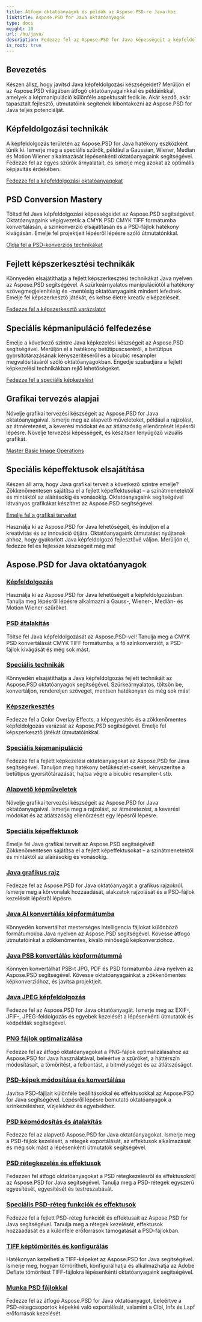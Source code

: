 ```yaml
---
title: Átfogó oktatóanyagok és példák az Aspose.PSD-re Java-hoz
linktitle: Aspose.PSD for Java oktatóanyagok
type: docs
weight: 10
url: /hu/java/
description: Fedezze fel az Aspose.PSD for Java képességeit a képfeldolgozásban! Mesterszűrők, mint például a Gaussian, Wiener, Median és Motion Wiener, lépésről lépésre bemutatott útmutatókkal.
is_root: true
---
```


## Bevezetés

Készen állsz, hogy javítsd Java képfeldolgozási készségeidet? Merüljön el az Aspose.PSD világában átfogó oktatóanyagainkkal és példáinkkal, amelyek a képmanipuláció különféle aspektusait fedik le. Akár kezdő, akár tapasztalt fejlesztő, útmutatóink segítenek kibontakozni az Aspose.PSD for Java teljes potenciálját.

## Képfeldolgozási technikák

A képfeldolgozás területén az Aspose.PSD for Java hatékony eszközként tűnik ki. Ismerje meg a speciális szűrők, például a Gaussian, Wiener, Median és Motion Wiener alkalmazását lépésenkénti oktatóanyagaink segítségével. Fedezze fel az egyes szűrők árnyalatait, és ismerje meg azokat az optimális képjavítás érdekében.

[Fedezze fel a képfeldolgozási oktatóanyagokat](./image-processing/)

## PSD Conversion Mastery

Töltsd fel Java képfeldolgozási képességeidet az Aspose.PSD segítségével! Oktatóanyagaink végigvezetik a CMYK PSD CMYK TIFF formátumba konvertálásán, a színkonverzió elsajátításán és a PSD-fájlok hatékony kivágásán. Emelje fel projektjeit lépésről lépésre szóló útmutatónkkal.

[Oldja fel a PSD-konverziós technikákat](./psd-conversion/)

## Fejlett képszerkesztési technikák

Könnyedén elsajátíthatja a fejlett képszerkesztési technikákat Java nyelven az Aspose.PSD segítségével. A szürkeárnyalatos manipulációtól a hatékony szövegmegjelenítésig és -mentésig oktatóanyagaink mindent lefednek. Emelje fel képszerkesztő játékát, és keltse életre kreatív elképzeléseit.

[Fedezze fel a képszerkesztő varázslatot](./image-editing/)

## Speciális képmanipuláció felfedezése

Emelje a következő szintre Java képkezelési készségeit az Aspose.PSD segítségével. Merüljön el a hatékony betűtípuscseréről, a betűtípus gyorsítótárazásának kényszerítéséről és a bicubic resampler megvalósításáról szóló oktatóanyagokban. Engedje szabadjára a fejlett képkezelési technikákban rejlő lehetőségeket.

[Fedezze fel a speciális képkezelést](./advanced-image-manipulation/)

## Grafikai tervezés alapjai

Növelje grafikai tervezési készségeit az Aspose.PSD for Java oktatóanyagaival. Ismerje meg az alapvető műveleteket, például a rajzolást, az átméretezést, a keverési módokat és az átlátszóság ellenőrzését lépésről lépésre. Növelje tervezési képességeit, és készítsen lenyűgöző vizuális grafikát.

[Master Basic Image Operations](./basic-image-operations/)

## Speciális képeffektusok elsajátítása

Készen áll arra, hogy Java grafikai terveit a következő szintre emelje? Zökkenőmentesen sajátítsa el a fejlett képeffektusokat – a színátmenetektől és mintáktól az aláírásokig és vonásokig. Oktatóanyagaink segítségével látványos grafikákat készíthet az Aspose.PSD segítségével.

[Emelje fel a grafikai terveket](./advanced-image-effects/)

Használja ki az Aspose.PSD for Java lehetőségeit, és induljon el a kreativitás és az innováció útjára. Oktatóanyagaink útmutatást nyújtanak ahhoz, hogy gyakorlott Java képfeldolgozó fejlesztővé váljon. Merüljön el, fedezze fel és fejlessze készségeit még ma!
## Aspose.PSD for Java oktatóanyagok
### [Képfeldolgozás](./image-processing/)
Használja ki az Aspose.PSD for Java lehetőségeit a képfeldolgozásban. Tanulja meg lépésről lépésre alkalmazni a Gauss-, Wiener-, Medián- és Motion Wiener-szűrőket.
### [PSD átalakítás](./psd-conversion/)
Töltse fel Java képfeldolgozását az Aspose.PSD-vel! Tanulja meg a CMYK PSD konvertálását CMYK TIFF formátumba, a fő színkonverziót, a PSD-fájlok kivágását és még sok mást. 
### [Speciális technikák](./advanced-techniques/)
Könnyedén elsajátíthatja a Java képfeldolgozás fejlett technikáit az Aspose.PSD oktatóanyagok segítségével. Szürkeárnyalatos, töltsön be, konvertáljon, rendereljen szöveget, mentsen hatékonyan és még sok más!
### [Képszerkesztés](./image-editing/)
Fedezze fel a Color Overlay Effects, a képegyesítés és a zökkenőmentes képfeldolgozás varázsát az Aspose.PSD segítségével. Emelje fel képszerkesztő játékát útmutatóinkkal.
### [Speciális képmanipuláció](./advanced-image-manipulation/)
Fedezze fel a fejlett képkezelési oktatóanyagokat az Aspose.PSD for Java segítségével. Tanuljon meg hatékony betűkészlet-cserét, kényszerítse a betűtípus gyorsítótárazását, hajtsa végre a bicubic resampler-t stb.
### [Alapvető képműveletek](./basic-image-operations/)
Növelje grafikai tervezési készségeit az Aspose.PSD for Java oktatóanyagaival. Ismerje meg a rajzolást, az átméretezést, a keverési módokat és az átlátszóság ellenőrzését egy lépésről lépésre.
### [Speciális képeffektusok](./advanced-image-effects/)
Emelje fel Java grafikai terveit az Aspose.PSD segítségével! Zökkenőmentesen sajátítsa el a fejlett képeffektusokat – a színátmenetektől és mintáktól az aláírásokig és vonásokig.
### [Java grafikus rajz](./java-graphics-drawing/)
Fedezze fel az Aspose.PSD for Java oktatóanyagát a grafikus rajzokról. Ismerje meg a körvonalak hozzáadását, alakzatok rajzolását és a PSD-fájlok kezelését lépésről lépésre.
### [Java AI konvertálás képformátumba](./java-ai-to-image-format-conversion/)
Könnyedén konvertálhat mesterséges intelligencia fájlokat különböző formátumokba Java nyelven az Aspose.PSD segítségével. Kövesse átfogó útmutatóinkat a zökkenőmentes, kiváló minőségű képkonverzióhoz.
### [Java PSB konvertálás képformátummá](./java-psb-to-image-format-conversion/)
Könnyen konvertálhat PSB-t JPG, PDF és PSD formátumba Java nyelven az Aspose.PSD segítségével. Kövesse oktatóanyagainkat a zökkenőmentes képkonverzióhoz, és javítsa projektjeit.
### [Java JPEG képfeldolgozás](./java-jpeg-image-processing/)
Fedezze fel az Aspose.PSD for Java oktatóanyagát. Ismerje meg az EXIF-, JFIF-, JPEG-feldolgozás és egyebek kezelését a lépésenkénti útmutatók és kódpéldák segítségével.
### [PNG fájlok optimalizálása](./optimizing-png-files/)
Fedezze fel az átfogó oktatóanyagokat a PNG-fájlok optimalizálásához az Aspose.PSD for Java használatával, beleértve a szűrőket, a háttérszín módosításait, a tömörítést, a felbontást, a bitmélységet és az átlátszóságot.
### [PSD-képek módosítása és konvertálása](./modifying-converting-psd-images/)
Javítsa PSD-fájljait különféle beállításokkal és effektusokkal az Aspose.PSD for Java segítségével. Lépésről lépésre bemutató oktatóanyagok a színkezeléshez, vízjelekhez és egyebekhez.
### [PSD képmódosítás és átalakítás](./psd-image-modification-conversion/)
Fedezze fel az alapvető Aspose.PSD for Java oktatóanyagokat. Ismerje meg a PSD-fájlok kezelését, a rétegek exportálását, az effektusok alkalmazását és még sok mást a lépésenkénti útmutatók segítségével.
### [PSD rétegkezelés és effektusok](./psd-layer-management-effects/)
Fedezzen fel átfogó oktatóanyagokat a PSD rétegkezelésről és effektusokról az Aspose.PSD for Java segítségével. Tanulja meg a PSD-rétegek egyszerű egyesítését, egyesítését és testreszabását.
### [Speciális PSD-réteg funkciók és effektusok](./advanced-psd-layer-features-effects/)
Fedezze fel a fejlett PSD-réteg funkcióit és effektusait az Aspose.PSD for Java segítségével. Tanulja meg a rétegek kezelését, effektusok hozzáadását és a különféle erőforrások támogatását a PSD-fájlokban.
### [TIFF képtömörítés és konfigurálás](./tiff-image-compression-configuration/)
Hatékonyan kezelheti a TIFF-képeket az Aspose.PSD for Java segítségével. Ismerje meg, hogyan tömörítheti, konfigurálhatja és alkalmazhatja az Adobe Deflate tömörítést TIFF-fájlokra lépésenkénti oktatóanyagaink segítségével.
### [Munka PSD fájlokkal](./working-with-psd-files/)
Fedezze fel az átfogó Aspose.PSD for Java oktatóanyagot, beleértve a PSD-rétegcsoportok képekké való exportálását, valamint a Clbl, Infx és Lspf erőforrások kezelését.